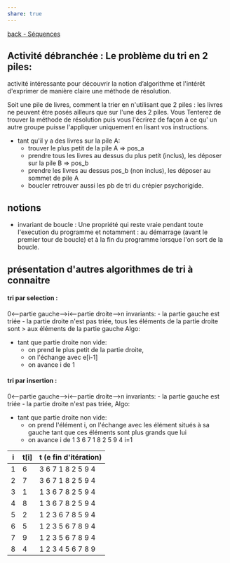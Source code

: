 ```yaml
---
share: true
---
```


[back - Séquences](../../../S%C3%A9quences.md#)






## Activité débranchée : Le problème du tri en 2 piles:
activité intéressante pour découvrir la notion d’algorithme et l'intérêt d'exprimer de manière claire une méthode de résolution.

Soit une pile de livres, comment la trier en n'utilisant que 2 piles : les livres ne peuvent être posés ailleurs que sur l'une des 2 piles. Vous Tenterez de trouver la méthode de résolution puis vous l'écrirez de façon à ce qu' un autre groupe puisse l'appliquer uniquement en lisant vos instructions. 

- tant qu'il y a des livres sur la pile A:
	- trouver le plus petit de la pile A => pos_a
	- prendre tous les livres au dessus du plus petit (inclus), les déposer sur la pile B => pos_b
	- prendre les livres au dessus pos_b (non inclus), les déposer au sommet de pile A
	- boucler
retrouver aussi les pb de tri du crépier psychorigide.

## notions
- invariant de boucle : Une propriété qui reste vraie pendant toute l'execution du programme et notamment : au démarrage (avant le premier tour de boucle) et à la fin du programme lorsque l'on sort de la boucle.
## présentation d'autres algorithmes de tri à connaitre
#### tri par selection : 
0<--partie gauche-->i<--partie droite-->n
invariants:
	- la partie gauche est triée
	- la partie droite n'est pas triée, tous les éléments de la partie droite sont > aux éléments de la partie gauche
Algo:
- tant que partie droite non vide:
	- on prend le plus petit de la partie droite, 
	- on l'échange avec e[i-1]
	- on avance i de 1

#### tri par insertion : 
0<--partie gauche-->i<--partie droite-->n
invariants:
	- la partie gauche est triée
	- la partie droite n'est pas triée,
Algo:
- tant que partie droite non vide:
	- on prend l'élément i, on l'échange avec les élément situés à sa gauche tant que ces éléments sont plus grands que lui
	- on avance i de 1
3 6 7 1 8 2 5 9 4
i=1

| i   | t[i] | t (e fin d'itération) |
| --- | ---- | --------------------- |
| 1   | 6    | 3 6 7 1 8 2 5 9 4     |
| 2   | 7    | 3 6 7 1 8 2 5 9 4     |
| 3   | 1    | 1 3 6 7 8 2 5 9 4     |
| 4   | 8    | 1 3 6 7 8 2 5 9 4     |
| 5   | 2    | 1 2 3 6 7 8 5 9 4     |
| 6   | 5    | 1 2 3 5 6 7 8 9 4     |
| 7   | 9    | 1 2 3 5 6 7 8 9 4     |
| 8   | 4    | 1 2 3 4 5 6 7 8 9     |
